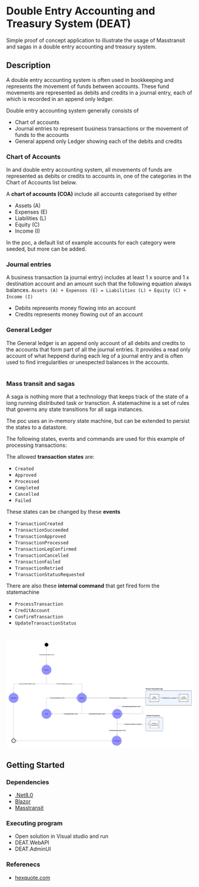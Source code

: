 # Double Entry Accounting and Treasury System (DEAT)

Simple proof of concept application to illustrate the usage of Masstransit and sagas in a double entry accounting and treasury system.

## Description
A double entry accounting system is often used in bookkeeping and represents the movement of funds between accounts. These fund movements are represented as debits and credits in a journal entry, each of which is recorded in an append only ledger. 

Double entry accounting system generally consists of
* Chart of accounts
* Journal entries to represent business transactions or the movement of funds to the accounts
* General append only Ledger showing each of the debits and credits 

### Chart of Accounts
In and double entry accounting system, all movements of funds are represented as debits or credits to accounts in, one of the categories in the Chart of Accounts list below. 

A **chart of accounts (COA)** include all accounts categorised by either
* Assets (A)
* Expenses (E)
* Liabilities (L)
* Equity (C)
* Income (I)

In the poc, a default list of example accounts for each category were seeded, but more can be added.

### Journal entries
A  business transaction (a journal entry) includes at least 1 x source and 1 x destination account and an amount such that the following equation always balances.
`Assets (A) + Expenses (E) = Liabilities (L) + Equity (C) + Income (I)`

* Debits represents money flowing into an account
* Credits represents money flowing out of an account

### General Ledger
The General ledger is an append only account of all debits and credits to the accounts that form part of all the journal entries. It provides a read only account of what heppend during each leg of a journal entry and is often used to find irregularities or unespected balances in the accounts. 

#
### Mass transit and sagas
A saga is nothing more that a technology that keeps track of the state of a long running distributed task or transction. A statemachine is a set of rules that governs any state transitions for all saga instances.

The poc uses an in-memory state machine, but can be extended to persist the states to a datastore.

The following states, events and commands are used for this example of processing transactions:

The allowed **transaction states** are:
* `Created`
* `Approved`
* `Processed`
* `Completed`
* `Cancelled`
* `Failed`

These states can be changed by these **events**
* `TransactionCreated`
* `TransactionSucceeded`
* `TransactionApproved`
* `TransactionProcessed`
* `TransactionLegConfirmed`
* `TransactionCancelled`
* `TransactionFailed`
* `TransactionRetried`
* `TransactionStatusRequested`

There are also these **internal command** that get fired form the statemachine
* `ProcessTransaction`
* `CreditAccount`
* `ConfirmTransaction`
* `UpdateTransactionStatus`

#

![Transaction state flow](/Images/Transaction_state_flow.jpeg)


## Getting Started

### Dependencies

* [.Net8.0](https://dotnet.microsoft.com/en-us/download/dotnet/8.0)
* [Blazor](https://dotnet.microsoft.com/en-us/apps/aspnet/web-apps/blazor)
* [Masstransit](https://masstransit.io)


### Executing program

* Open solution in Visual studio and run
* DEAT.WebAPI
* DEAT.AdminUI

### Referenecs
* [hexquote.com](https://hexquote.com/build-accounting-application-using-net-core-angular-and-entity-framework/)